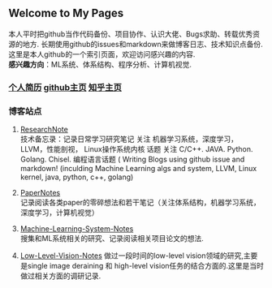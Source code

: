 ## Welcome to My Pages 

本人平时把github当作代码备份、项目协作、认识大佬、Bugs求助、转载优秀资源的地方. 长期使用github的issues和markdown来做博客日志、技术知识点备份. 这里是本人github的一个索引页面，欢迎访问感兴趣的内容.  
**感兴趣方向**：ML系统、体系结构、程序分析、计算机视觉.

### [个人简历](doc/个人简历.md)  [github主页](https://github.com/meton-robean)  [知乎主页]()

### 博客站点  
1. [ResearchNote](https://github.com/meton-robean/ResearchNote/issues)  
   技术备忘录：记录日常学习研究笔记 关注 机器学习系统，深度学习， LLVM，性能剖视， Linux操作系统内核 话题 关注 C/C++. JAVA. Python. Golang. Chisel. 编程语言话题 ( Writing Blogs using github issue and markdown! (inculding Machine Learning algs and system, LLVM, Linux kernel, java, python, c++, golang)

2. [PaperNotes](https://github.com/meton-robean/PaperNotes)  
    记录阅读各类paper的零碎想法和若干笔记（关注体系结构，机器学习系统，深度学习，计算机视觉） 
3. [Machine-Learning-System-Notes](https://github.com/meton-robean/Machine-Learning-System-Notes)  
    搜集和ML系统相关的研究、记录阅读相关项目论文的想法.

4. [Low-Level-Vision-Notes](https://github.com/meton-robean/Low-Level-Vision-Notes)
    做过一段时间的low-level vision领域的研究,主要是single image deraining 和 high-level vision任务的结合方面的.这里是当时做过相关方面的调研记录.
